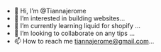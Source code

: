 - 👋 Hi, I’m @Tiannajerome
- 👀 I’m interested in building websites...
- 🌱 I’m currently learning liquid for shopify ...
- 💞️ I’m looking to collaborate on any tips ...
- 📫 How to reach me tiannajerome@gmail.com...

<!---
Tiannajerome/Tiannajerome is a ✨ special ✨ repository because its `README.md` (this file) appears on your GitHub profile.
You can click the Preview link to take a look at your changes.
--->
